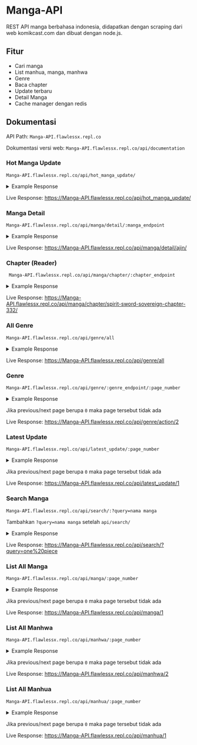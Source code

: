# Manga-API

REST API manga berbahasa indonesia, didapatkan dengan scraping dari web komikcast.com dan dibuat dengan node.js.

## Fitur

* Cari manga
* List manhua, manga, manhwa
* Genre
* Baca chapter
* Update terbaru
* Detail Manga
* Cache manager dengan redis

## Dokumentasi
         
API Path:  ```Manga-API.flawlessx.repl.co```

Dokumentasi versi web: 
```Manga-API.flawlessx.repl.co/api/documentation```

### Hot Manga Update

``` Manga-API.flawlessx.repl.co/api/hot_manga_update/ ```

<details><summary> Example Response </summary>
<p>

```
[
    {
        "title":"Black Clover",
        "manga_endpoint":"black-clover/",
        "type":"Manga",
        "image":"https://i2.wp.com/komikindo.co/wp-content/uploads/2017/08/1550837855-i286084.jpg",
        "chapter":"Ch.264",
        "rating":"7.00"
    }
]
```

</p>
</details>

Live Response: 
https://Manga-API.flawlessx.repl.co/api/hot_manga_update/

### Manga Detail

```Manga-API.flawlessx.repl.co/api/manga/detail/:manga_endpoint ```

<details><summary> Example Response </summary>
<p>

```
{
  "title":"Ajin",
  "mangaEndpoint": "ajin/",
  "image":"https://i1.wp.com/komikindo.co/wp-content/uploads/2017/08/Ajin.jpg",
  "status":"Ongoing",
  "released":"2012",
  "author":"Miura Tsuina",
  "type":"Manga",
  "rating":"7.00",
  "lastUpdated":"September 9, 2020",
  "description":"Those who are resistant to death are called “Demi-humans”.That day, Kei Nagai, a High school student, should have died in a traffic accident, but he comes back to life shortly after. In other words, Kei is a demi-human. Since then, Kei’s world changes dramatically. Terrified and without knowing what is going on, Kei is saved by his friend, Kai. Together, they flee deep into a deserted mountain. Later, a group of demi-humans who are hostile against humans contact Kai… Who is he fighting against? Who should he side with?",
  "genreList":[
      {
      "genreName":"Action",
      "genre_endpoint":"action/"
      }],
  "chapterList":[
    {
      "chapterName":"Chapter 82",
      "chapter_endpoint":"ajin-chapter-82/",
      "updatedOn":"3 days ago"
    }
    ]
}
```

</p>
</details>

Live Response:
https://Manga-API.flawlessx.repl.co/api/manga/detail/ajin/

### Chapter (Reader)

``` Manga-API.flawlessx.repl.co/api/manga/chapter/:chapter_endpoint```

<details><summary> Example Response </summary>
<p>

```
[
    {
        "imageLink":"https://acecdn.xyz/wp-content/3/2de59d39a77a3866253d51cfb9879792/332/3f36c5d18a1fefa0fc76f9688670e054.jpg"
    }
]
```

</p>
</details>

Live Response:
https://Manga-API.flawlessx.repl.co/api/manga/chapter/spirit-sword-sovereign-chapter-332/

### All Genre

```Manga-API.flawlessx.repl.co/api/genre/all```

<details><summary> Example Response </summary>
<p>

```
[
    {
        "genreTitle":"View all series in Action","genreSubtitle":"Action",
        "genre_endpoint":"action/"
    }
]
```

</p>
</details>

Live Response:
https://Manga-API.flawlessx.repl.co/api/genre/all

### Genre

```Manga-API.flawlessx.repl.co/api/genre/:genre_endpoint/:page_number```

<details><summary> Example Response </summary>
<p>

```
{
  "previousPage": 2,
  "currentPage": 3,
  "nextPage": 4,
  "result": [
    {
      "title": "After Transformation, Mine and Her Wild Fantasy",
      "manga_endpoint": "after-transformation-mine-and-her-wild-fantasy/",
      "type": "Manhua",
      "image": "https://i2.wp.com/komikindo.co/wp-content/uploads/2018/09/After-Transformation-Mine-and-Her-Wild-Fantasy.jpg",
      "chapter": "Ch.83",
      "rating": "7.00"
    }
  ]
}
```

</p>
</details>


Jika previous/next page berupa ```0``` maka page tersebut tidak ada 

Live Response:
https://Manga-API.flawlessx.repl.co/api/genre/action/2

### Latest Update

```Manga-API.flawlessx.repl.co/api/latest_update/:page_number```

<details><summary> Example Response </summary>
<p>

```
{
  "previousPage": 0,
  "currentPage": 1,
  "nextPage": 2,
  "latestUpdateList": [
    {
      "title": "unOrdinary",
      "manga_endpoint": "unordinary/",
      "image": "https://i3.wp.com/komikindo.co/wp-content/uploads/2018/09/UnOrdinary_Seraphina.jpg",
      "hotTag": "",
      "type: "Manga",
      "listNewChapter": [
        {
          "chapterName": "Ch.119",
          "chapter_endpoint": "unordinary-chapter-119/",
          "updatedOn": "3 jam lalu"
        },
        {
          "chapterName": "Ch.118",
          "chapter_endpoint": "unordinary-chapter-118/",
          "updatedOn": "3 minggu lalu"
        },
        {
          "chapterName": "Ch.117",
          "chapter_endpoint": "unordinary-chapter-117/",
          "updatedOn": "4 minggu lalu"
        }
      ]
    }
  ]
}
```

</p>
</details>

Jika previous/next page berupa ```0``` maka page tersebut tidak ada 

Live Response:
https://Manga-API.flawlessx.repl.co/api/latest_update/1

### Search Manga

```Manga-API.flawlessx.repl.co/api/search/:?query=nama manga```

Tambahkan ```?query=nama manga``` setelah ```api/search/```

<details><summary>Example Response</summary>
<p>

```
[
    {
        "title":"One Piece",
        "manga_endpoint":"one-piece/",
        "type":"Manga",
        "image":"https://i1.wp.com/komikindo.co/wp-content/uploads/2018/10/cover-one-piece.jpg",
        "chapter":"Ch.990.5",
        "rating":"9.01"
    }
]
```

</p>
</details>

Live Response:
https://Manga-API.flawlessx.repl.co/api/search/?query=one%20piece

### List All Manga

```Manga-API.flawlessx.repl.co/api/manga/:page_number```

<details><summary>Example Response</summary>
<p>

```
{
  "previousPage": 2,
  "currentPage": 3,
  "nextPage": 4,
  "result": [
    {
      "title": "After Transformation, Mine and Her Wild Fantasy",
      "manga_endpoint": "after-transformation-mine-and-her-wild-fantasy/",
      "type": "Manhua",
      "image": "https://i2.wp.com/komikindo.co/wp-content/uploads/2018/09/After-Transformation-Mine-and-Her-Wild-Fantasy.jpg",
      "chapter": "Ch.83",
      "rating": "7.00"
    }
  ]
}
```

</p>
</details>

Jika previous/next page berupa ```0``` maka page tersebut tidak ada 

Live Response:
https://Manga-API.flawlessx.repl.co/api/manga/1

### List All Manhwa

```Manga-API.flawlessx.repl.co/api/manhwa/:page_number```

<details><summary>Example Response</summary>
<p>

```
{
  "previousPage": 2,
  "currentPage": 3,
  "nextPage": 4,
  "result": [
    {
      "title": "After Transformation, Mine and Her Wild Fantasy",
      "manga_endpoint": "after-transformation-mine-and-her-wild-fantasy/",
      "type": "Manhua",
      "image": "https://i2.wp.com/komikindo.co/wp-content/uploads/2018/09/After-Transformation-Mine-and-Her-Wild-Fantasy.jpg",
      "chapter": "Ch.83",
      "rating": "7.00"
    }
  ]
}
```

</p>
</details>

Jika previous/next page berupa ```0``` maka page tersebut tidak ada

Live Response:
https://Manga-API.flawlessx.repl.co/api/manhwa/2

### List All Manhua

```Manga-API.flawlessx.repl.co/api/manhua/:page_number```

<details><summary>Example Response</summary>
<p>

```
{
  "previousPage": 2,
  "currentPage": 3,
  "nextPage": 4,
  "result": [
    {
      "title": "After Transformation, Mine and Her Wild Fantasy",
      "manga_endpoint": "after-transformation-mine-and-her-wild-fantasy/",
      "type": "Manhua",
      "image": "https://i2.wp.com/komikindo.co/wp-content/uploads/2018/09/After-Transformation-Mine-and-Her-Wild-Fantasy.jpg",
      "chapter": "Ch.83",
      "rating": "7.00"
    }
  ]
}
```

</p>
</details>

Jika previous/next page berupa ```0``` maka page tersebut tidak ada 

Live Response:
https://Manga-API.flawlessx.repl.co/api/manhua/1